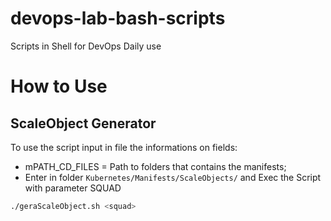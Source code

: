 # devops-lab-bash-scripts
Scripts in Shell for DevOps Daily use
# How to Use
## ScaleObject Generator
To use the script input in file the informations on fields:
- mPATH_CD_FILES = Path to folders that contains the manifests;
- Enter in folder `Kubernetes/Manifests/ScaleObjects/` and Exec the Script with parameter SQUAD
```bash
./geraScaleObject.sh <squad>
```
